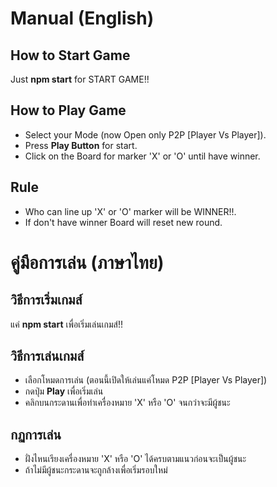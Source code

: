 
# Manual (English)
## How to Start Game
Just **npm start** for START GAME!!

## How to Play Game
- Select your Mode (now Open only P2P [Player Vs Player]).
- Press **Play Button** for start.
- Click on the Board for marker 'X' or 'O' until have winner.

## Rule
- Who can line up 'X' or 'O' marker will be WINNER!!.
- If don't have winner Board will reset new round.


# คู่มือการเล่น (ภาษาไทย)
## วิธีการเริ่มเกมส์
แค่ **npm start** เพื่อเริ่มเล่นเกมส์!!

## วิธีการเล่นเกมส์
- เลือกโหมดการเล่น (ตอนนี้เปิดให้เล่นแค่โหมด P2P [Player Vs Player])
- กดปุ่ม **Play** เพื่อเริ่มเล่น
- คลิกบนกระดานเพื่อทำเครื่องหมาย 'X' หรือ 'O' จนกว่าจะมีผู้ชนะ

## กฏการเล่น
- ฝั่งไหนเรียงเครื่องหมาย 'X' หรือ 'O' ได้ครบตามแนวก่อนจะเป็นผู้ชนะ
- ถ้าไม่มีผู้ชนะกระดานจะถูกล้างเพื่อเริ่มรอบใหม่